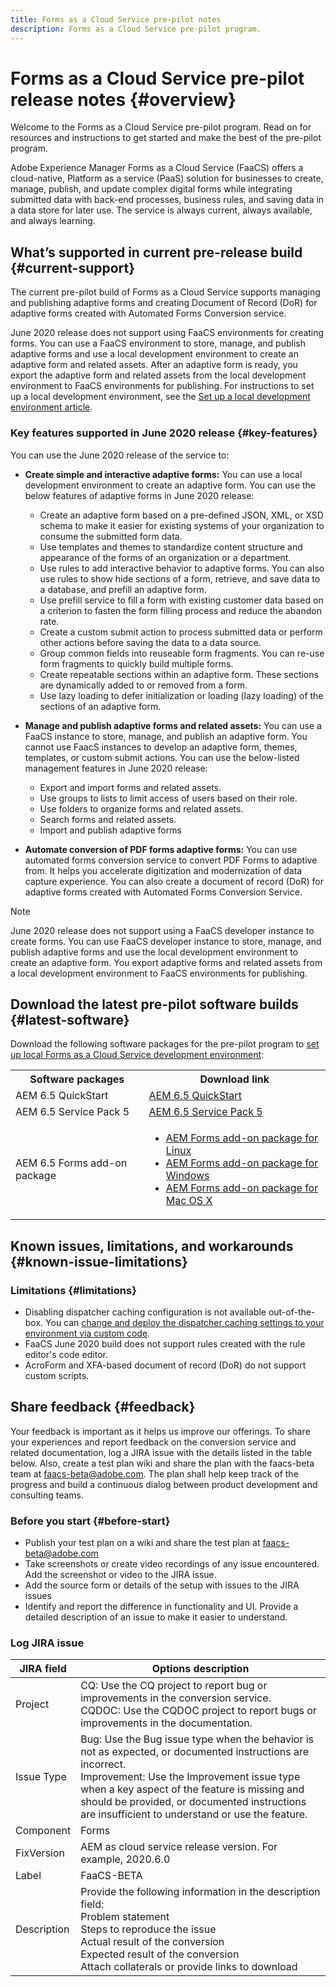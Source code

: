 ```yaml
---
title: Forms as a Cloud Service pre-pilot notes
description: Forms as a Cloud Service pre-pilot program.
---
```


# Forms as a Cloud Service pre-pilot release notes {#overview}

Welcome to the Forms as a Cloud Service pre-pilot program. Read on for resources and instructions to get started and make the best of the pre-pilot program.

Adobe Experience Manager Forms as a Cloud Service (FaaCS) offers a cloud-native, Platform as a service (PaaS) solution for businesses to create, manage, publish, and update complex digital forms while integrating submitted data with back-end processes, business rules, and saving data in a data store for later use. The service is always current, always available, and always learning.

## What’s supported in current pre-release build {#current-support}

The current pre-pilot build of Forms as a Cloud Service supports managing and publishing adaptive forms and creating Document of Record (DoR) for adaptive forms created with Automated Forms Conversion service.

June 2020 release does not support using FaaCS environments for creating forms. You can use a FaaCS environment to store, manage, and publish adaptive forms and use a local development environment to create an adaptive form and related assets. After an adaptive form is ready, you export the adaptive form and related assets from the local development environment to FaaCS environments for publishing. For instructions to set up a local development environment, see the [Set up a local development environment article](setup-local-development-environment.md).

### Key features supported in June 2020 release {#key-features}

You can use the June 2020 release of the service to:

* **Create simple and interactive adaptive forms:** You can use a local development environment to create an adaptive form. You can use the below features of adaptive forms in June 2020 release:

  * Create an adaptive form based on a pre-defined JSON, XML, or XSD schema to make it easier for existing systems of your organization to consume the submitted form data.
  * Use templates and themes to standardize content structure and appearance of  the forms of an organization or a department.
  * Use rules to add interactive behavior to adaptive forms. You can also use  rules to show hide sections of a form, retrieve, and save data to a database,  and prefill an adaptive form.
  * Use prefill service to fill a form with existing customer data based on a  criterion to fasten the form filling process and reduce the abandon rate.
  * Create a custom submit action to process submitted data or perform other  actions before saving the data to a data source.
  * Group common fields into reuseable form fragments. You can re-use form  fragments to quickly build multiple forms.
  * Create repeatable sections within an adaptive form. These sections are  dynamically added to or removed from a form.
  * Use lazy loading to defer initialization or loading (lazy loading) of the sections of an adaptive form.

* **Manage and publish adaptive forms and related assets:** You can use a FaaCS instance to store, manage, and publish an adaptive form. You cannot use FaacS instances to develop an adaptive form, themes, templates, or custom submit actions. You can use the below-listed management features in June 2020 release:
    
  * Export and import forms and related assets. 
  * Use groups to lists to limit access of users based on their role.
  * Use folders to organize forms and related assets.
  * Search forms and related assets. 
  * Import and publish adaptive forms


* **Automate conversion of PDF forms adaptive forms:** You can use automated forms conversion service to convert PDF Forms to adaptive from. It helps you accelerate digitization and modernization of data capture experience. You can also create a document of record (DoR) for adaptive forms created with Automated Forms Conversion Service.



>[!NOTE]
>
> June 2020 release does not support using a FaaCS developer instance to create forms. You can use FaaCS developer instance to store, manage, and publish adaptive forms and use the local development environment to create an adaptive form. You export adaptive forms and related assets from a local development environment to FaaCS environments for publishing.

## Download the latest pre-pilot software builds {#latest-software}

Download the following software packages for the pre-pilot program to [set up local Forms as a Cloud Service development environment](setup-local-development-environment.md):

<table>
  <tr>
    <th>Software packages</th>
    <th>Download link</th>
  </tr>
  <tr>
    <td>AEM 6.5 QuickStart</td>
    <td><a href="https://artifactory.corp.adobe.com/artifactory/maven-aem-dev/com/day/cq/cq-quickstart/6.5.0/cq-quickstart-6.5.0.jar"> AEM 6.5 QuickStart </a></td>
  </tr>
  <tr>
    <td>AEM 6.5 Service Pack 5</td>
    <td><a href="https://experience.adobe.com/#/downloads/content/software-distribution/en/aem.html?package=/content/software-distribution/en/details.html/content/dam/aem/public/adobe/packages/cq650/servicepack/aem-service-pkg-6.5.5.zip"> AEM 6.5 Service Pack 5 </a></td>
  </tr>
  
  <tr>
    <td>AEM 6.5 Forms add-on package</td>
    <td> 
        <ul> 
            <li> <a href="https://experience.adobe.com/#/downloads/content/software-distribution/en/aem.html?package=/content/software-distribution/en/details.html/content/dam/aem/public/adobe/packages/cq650/servicepack/fd/AEM-FORMS-6.5.5.0-LX.zip"> AEM Forms add-on package for Linux</a> </li>
            <li> <a href="https://experience.adobe.com/#/downloads/content/software-distribution/en/aem.html?package=/content/software-distribution/en/details.html/content/dam/aem/public/adobe/packages/cq650/servicepack/fd/AEM-FORMS-6.5.5.0-WIN.zip"> AEM Forms add-on package for Windows </a> </li>
            <li> <a href="https://experience.adobe.com/#/downloads/content/software-distribution/en/aem.html?package=/content/software-distribution/en/details.html/content/dam/aem/public/adobe/packages/cq650/servicepack/fd/AEM-FORMS-6.5.5.0-OSX.zip"> AEM Forms add-on package for Mac OS X</a> </li> 
        </ul>
    </td>
  </tr>
</table>

## Known issues, limitations, and workarounds {#known-issue-limitations}

### Limitations {#limitations}

* Disabling dispatcher caching configuration is not available out-of-the-box. You can [change and deploy the dispatcher caching settings to your environment via custom code](setup-local-development-environment.md). 
* FaaCS June 2020 build does not support rules created with the rule editor's code editor.
* AcroForm and XFA-based document of record (DoR) do not support custom scripts.

## Share feedback {#feedback}

Your feedback is important as it helps us improve our offerings. To share your experiences and report feedback on the conversion service and related documentation, log a JIRA issue with the details listed in the table below. Also, create a test plan wiki and share the plan with the faacs-beta team at faacs-beta@adobe.com. The plan shall help keep track of the progress and build a continuous dialog between product development and consulting teams.

### Before you start {#before-start}

* Publish your test plan on a wiki and share the test plan at faacs-beta@adobe.com
* Take screenshots or create video recordings of any issue encountered. Add the screenshot or video to the JIRA issue.
* Add the source form or details of the setup with issues to the JIRA issues
* Identify and report the difference in functionality and UI. Provide a detailed description of an issue to make it easier to understand.

### Log JIRA issue

| JIRA field  | Options description  |
|---|---|
| Project  | CQ: Use the CQ project to report bug or improvements in the conversion service. </br> CQDOC: Use the CQDOC project to report bugs or improvements in the documentation. |
| Issue Type  | Bug: Use the Bug issue type when the behavior is not as expected, or documented instructions are incorrect. </br> Improvement: Use the Improvement issue type when a key aspect of the feature is missing and should be provided, or documented instructions are insufficient to understand or use the feature.|
| Component  | Forms  |
| FixVersion  | AEM as cloud service release version. For example, 2020.6.0  |
| Label  | FaaCS-BETA  |
| Description  | Provide the following information in the description field: </br> Problem statement </br> Steps to reproduce the issue </br> Actual result of the conversion </br> Expected result of the conversion </br> Attach collaterals or provide links to download|

